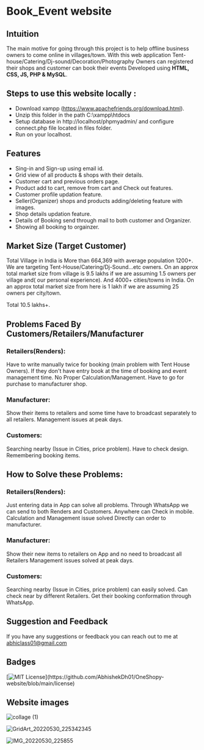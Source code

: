 # Book_Event website

## Intuition
The main motive for going through this project is to help offline business owners to come online in villages/town. With this web application Tent-house/Catering/Dj-sound/Decoration/Photography Owners can registered their shops and customer can book their events
      Developed using **HTML, CSS, JS, PHP & MySQL**.

<!-- **Website link** : [OneShopy](https://oneshopy.in) -->

## Steps to use this website locally :

 - Download xampp (https://www.apachefriends.org/download.html).
 - Unzip this folder in the path C:\xampp\htdocs
 - Setup database in http://localhost/phpmyadmin/ and configure connect.php file located in files folder.
 - Run on your localhost.

## Features
- Sing-in and Sign-up using email id.
- Grid view of all products & shops with their details.
- Customer cart and previous orders page.
- Product add to cart, remove from cart and Check out features.
- Customer profile updation feature.
- Seller(Organizer) shops and products adding/deleting feature with images.
- Shop details updation feature.
- Details of Booking send through mail to both customer and Organizer. 
- Showing all booking to orgainzer.

## Market Size (Target Customer)
Total Village in India is More than 664,369 with average population 1200+. We are targeting Tent-House/Catering/Dj-Sound...etc owners. On an approx total market size from village is 9.5 lakhs if we are assuming 1.5 owners per village and( our personal experience). 
And 4000+ cities/towns in India. On an approx total market size from here is 1 lakh if we are assuming 25 owners per city/town.

Total 10.5 lakhs+.

## Problems Faced By Customers/Retailers/Manufacturer
### Retailers(Renders):
Have to write manually twice for booking (main problem with Tent House Owners).
If they don't have entry book at the time of booking and event management time.
No Proper Calculation/Management.
Have to go for purchase to manufacturer shop.

### Manufacturer:
Show their items to retailers and  some time have to broadcast separately to all retailers.
Management issues at peak days. 

### Customers:
Searching nearby (Issue in Cities, price problem).
Have to check design.
Remembering booking items.

## How to Solve these Problems:

### Retailers(Renders):
Just entering data in App can solve all problems. Through WhatsApp we can send to both Renders and Customers.
Anywhere can Check in mobile. 
Calculation and Management issue solved
Directly can order to manufacturer.

### Manufacturer:
Show their new items to retailers on App and no need to broadcast all Retailers
Management issues solved at peak days. 

### Customers:
Searching nearby (Issue in Cities, price problem) can easily solved.
Can check near by different Retailers.
Get their booking conformation through WhatsApp.



## Suggestion and Feedback

If you have any suggestions or feedback you can reach out to me at abhiclass01@gmail.com

## Badges

[![MIT License](https://img.shields.io/apm/l/atomic-design-ui.svg?)](https://github.com/AbhishekDh01/OneShopy-website/blob/main/license)

## Website images
![collage (1)](https://user-images.githubusercontent.com/75718742/171041243-59f61701-011b-400d-811b-d396f5f9d6c0.jpg)

![GridArt_20220530_225342345](https://user-images.githubusercontent.com/75718742/171047312-c7c2c791-c06f-4145-a527-8e1bf960ccd1.jpg)

![IMG_20220530_225855](https://user-images.githubusercontent.com/75718742/171045516-c54c2e36-78da-4299-850a-3610686c5fd1.jpg)
